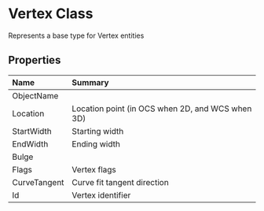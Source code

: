# Vertex Class

Represents a base type for Vertex entities

## Properties

| Name | Summary | 
| :- | :- | 
| ObjectName |  | 
| Location | Location point (in OCS when 2D, and WCS when 3D) | 
| StartWidth | Starting width | 
| EndWidth | Ending width | 
| Bulge |  | 
| Flags | Vertex flags | 
| CurveTangent | Curve fit tangent direction | 
| Id | Vertex identifier | 

